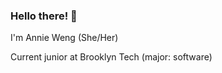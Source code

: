 <h3> Hello there! 👋 </h3>
<p> I'm Annie Weng (She/Her) </p>
<p> Current junior at Brooklyn Tech (major: software) </p>

<!--
**Anniew31/Anniew31** is a ✨ _special_ ✨ repository because its `README.md` (this file) appears on your GitHub profile.

Here are some ideas to get you started:

- 🔭 I’m currently working on ...
- 🌱 I’m currently learning ...
- 👯 I’m looking to collaborate on ...
- 🤔 I’m looking for help with ...
- 💬 Ask me about ...
- 📫 How to reach me: ...
- 😄 Pronouns: ...
- ⚡ Fun fact: ...
-->
